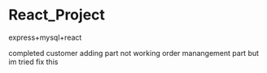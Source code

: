 # React_Project
express+mysql+react

completed customer adding part
not working order manangement part but im tried fix this
